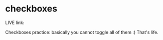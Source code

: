 # checkboxes

LIVE link:

Checkboxes practice: basically you cannot toggle all of them :) That's life.
